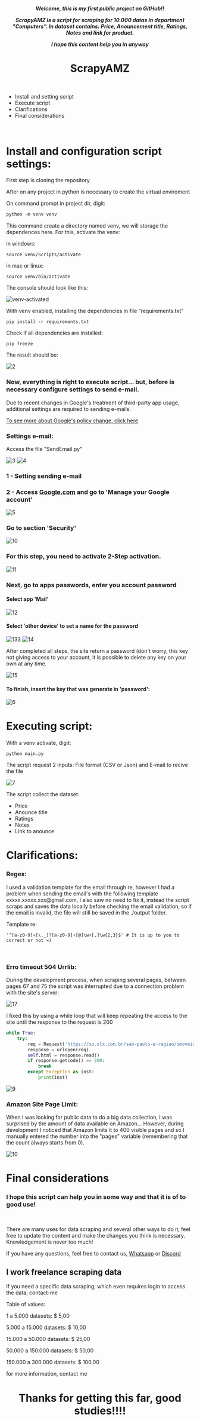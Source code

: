 <h6 align="center"><b>Welcome, this is my first public project on GitHub!!

ScrapyAMZ is a script for scraping for 10.000 datas in department "Computers". In dataset contains: Price, Anouncement title, Ratings, Notes and link for product.

 I hope this content help you in anyway</h6></b>


<h1 align="center">ScrapyAMZ</h1>
<br>

- Install and setting script
- Execute script
- Clarifications
- Final considerations

<br>

<h1>Install and configuration script settings:</h1>
<p>First step is cloning the repository

After on any project in python is necessary to create the virtual enviroment 
</p>



<p>
On command prompt in project dir, digit:
</p>

``` python
python -m venv venv
```

<p>This command create a directory named venv, we will storage the dependences here. For this, activate the venv:

in windows:</p>

```
source venv/Scripts/activate
```

<p> 
in mac or linux:
</p>

```
source venv/bin/activate
```

<p>The console should look like this:</p>
<img src="https://i.ibb.co/jGMbzy5/Sem-t-tulo.png" alt="venv-activated" border="0">

<p>
With venv enabled, installing the dependencies in file "requirements.txt"
</p>

```
pip install -r requirements.txt
```

<p>Check if all dependencies are installed:<p>

```
pip freeze
```

<p>The result should be:</p>
<img src="https://i.ibb.co/S55jwVD/2.png" alt="2" border="0">

<h3>Now, everything is right to execute script... but, before is necessary configure settings to send e-mail. </h3>

<p>Due to recent changes in Google's treatment of third-party app usage, additional settings are required to sending e-mails.</p>
<a href="https://support.google.com/accounts/answer/3466521?hl=pt-BR">To see more about Google's policy change, click here</a>
<br>
<h3>Settings e-mail: </h3>
<p>Access the file "SendEmail.py"</p>
<img src="https://i.ibb.co/nQjt0dV/3.png" alt="3" border="0">

<img src="https://i.ibb.co/4Zd2rpg/4.png" alt="4" border="0">

<h3>1 - Setting sending e-mail</h3>

<h3>2 - Access <a href="google.com">Google.com</a> and go to 'Manage your Google account' </h3>
<img src="https://i.ibb.co/MPmVJqH/5.png" alt="5" border="0">

<h3> Go to section 'Security' </h3>
<img src="https://i.ibb.co/vVKdPY6/10.png" alt="10" border="0">

<h3>For this step, you need to activate 2-Step activation.</h3> 
<img src="https://i.ibb.co/DCgMX66/11.png" alt="11" border="0">

<h3>Next, go to apps passwords, enter you account password </h3>
<h4>Select app 'Mail'</h4>
<img src="https://i.ibb.co/cLWj37P/12.png" alt="12" border="0">

<h4>Select 'other device' to set a name for the password </h4>
<img src="https://i.ibb.co/Kynj8Zk/133.png" alt="133" border="0">
<img src="https://i.ibb.co/sv4p4tS/14.png" alt="14" border="0">

<p>After completed all steps, the site return a password (don't worry, this key not giving access to your account, it is possible to delete any key on your own at any time.</p>

<img src="https://i.ibb.co/26wRZps/15.png" alt="15" border="0">

<h4> To finish, insert the key that was generate in 'password':</h4>
<img src="https://i.ibb.co/8BTgVT2/6.png" alt="6" border="0">

<h1>Executing script:</h1>
<p>With a venv activate, digit: </p>

```
python main.py
```

<p>The script request 2 inputs: File format (CSV or Json) and E-mail to recive the file</p>
<img src="https://i.ibb.co/Tqtv1SY/7.png" alt="7" border="0">

<p>The script collect the dataset:</p>

- Price
- Anounce title
- Ratings
- Notes
- Link to anounce 

<h1>Clarifications:</h1>

<h3>Regex:</h3>
<p>I used a validation template for the email through re, however I had a problem when sending the email's with 
the following template xxxxx.xxxxx.xxx@gmail.com, I also saw no need to fix it, instead
the script scraps and saves the data locally before checking the email validation, so if the email
is invalid, the file will still be saved in the ./output folder.</p>

Template re:
```
'^[a-z0-9]+[\._]?[a-z0-9]+[@]\w+[.]\w{2,3}$' # It is up to you to correct or not =)
```
<br>
<h3>Erro timeout 504 Urrlib:</h3>
<p>During the development process, when scraping several pages, between pages 67 and 75 the
 script was interrupted due to a connection problem with the site's server:</p>
<img src="https://i.ibb.co/x6Vrtt1/17.png" alt="17" border="0">

<p>I fixed this by using a while loop that will keep repeating the access to the site until the response to the request is 200 </p>

``` python
while True:
    try:
        req = Request('https://sp.olx.com.br/sao-paulo-e-regiao/imoveis/aluguel?o={}'.format(i), headers=hdrs)
        response = urlopen(req)
        self.html = response.read()
        if response.getcode() == 200:
            break
        except Exception as inst:
            print(inst)
```

<img src="https://i.ibb.co/4VzLPdM/9.png" alt="9" border="0">

<br>
<h3>Amazon Site Page Limit:</h3>
<p>When I was looking for public data to do a big data collection, I was surprised by the amount of 
data available on Amazon... However, during development I noticed that Amazon limits it to
400 visible pages and so I manually entered the number into the "pages" variable (remembering that the count always starts from 0).</p>
<img src="https://i.ibb.co/pfSWVc4/10.png" alt="10" border="0">

<h1>Final considerations</h1>
<h3>I hope this script can help you in some way and that it is of to good use!</h3><br> 



<p>There are many uses for data scraping and several other ways to do it, feel free
to update the content and make the changes you think is necessary. Knowledgement is never too much!</p>

<p>If you have any questions, feel free to contact us, <a href="https://wa.me/5511980448707">Whatsapp</a>
or <a href="https://discordapp.com/users/Matheus-Ferraz#3474">Discord</a></p>


<h2>I work freelance scraping data </h2>
<p>If you need a specific data scraping, which even requires login to access the data,
contact-me <a href="https://wa.me/5511980448707"></a></p>
<p></b>Table of values:</b></p>
        <p>1 a 5.000 datasets: $ 5,00</p>
        <p>5.000 a 15.000 datasets: $ 10,00</p>
        <p>15.000 a 50.000 datasets: $ 25,00</p>
        <p>50.000 a 150.000 datasets: $ 50,00</p>
        <p>150.000 a 300.000 datasets: $ 100,00</p>
        <p>for more information, contact me</p>
<h1 align="center">Thanks for getting this far, good studies!!!!</h1>
